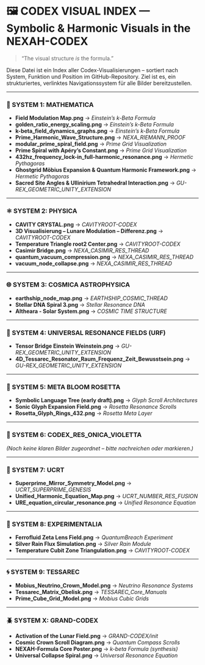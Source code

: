 # 🖼️ CODEX VISUAL INDEX — Symbolic & Harmonic Visuals in the NEXAH-CODEX

> “The visual structure *is* the formula.”

Diese Datei ist ein Index aller Codex-Visualisierungen – sortiert nach System, Funktion und Position im GitHub-Repository. Ziel ist es, ein strukturiertes, verlinktes Navigationssystem für alle Bilder bereitzustellen.

---

### 🧮 SYSTEM 1: MATHEMATICA
- **Field Modulation Map.png** → _Einstein’s k-Beta Formula_
- **golden_ratio_energy_scaling.png** → _Einstein’s k-Beta Formula_
- **k-beta_field_dynamics_graphs.png** → _Einstein’s k-Beta Formula_
- **Prime_Harmonic_Wave_Structure.png** → _NEXA_RIEMANN_PROOF_
- **modular_prime_spiral_field.png** → _Prime Grid Visualization_
- **Prime Spiral with Apéry’s Constant.png** → _Prime Grid Visualization_
- **432hz_frequency_lock-in_full-harmonic_resonance.png** → _Hermetic Pythagoras_
- **Ghostgrid Möbius Expansion & Quantum Harmonic Framework.png** → _Hermetic Pythagoras_
- **Sacred Site Angles & Ullinirium Tetrahedral Interaction.png** → _GU-REX_GEOMETRIC_UNITY_EXTENSION_

---

### ⚛ SYSTEM 2: PHYSICA
- **CAVITY CRYSTAL.png** → _CAVITYROOT-CODEX_
- **3D Visualisierung – Lunare Modulation – Differenz.png** → _CAVITYROOT-CODEX_
- **Temperature Triangle root2 Center.png** → _CAVITYROOT-CODEX_
- **Casimir Bridge.png** → _NEXA_CASIMIR_RES_THREAD_
- **quantum_vacuum_compression.png** → _NEXA_CASIMIR_RES_THREAD_
- **vacuum_node_collapse.png** → _NEXA_CASIMIR_RES_THREAD_

---

### 🌐 SYSTEM 3: COSMICA ASTROPHYSICA
- **earthship_node_map.png** → _EARTHSHIP_COSMIC_THREAD_
- **Stellar DNA Spiral 3.png** → _Stellar Resonance DNA_
- **Altheara - Solar System.png** → _COSMIC TIME STRUCTURE_

---

### 🧬 SYSTEM 4: UNIVERSAL RESONANCE FIELDS (URF)
- **Tensor Bridge Einstein Weinstein.png** → _GU-REX_GEOMETRIC_UNITY_EXTENSION_
- **4D_Tessarec_Resonator_Raum_Frequenz_Zeit_Bewusstsein.png** → _GU-REX_GEOMETRIC_UNITY_EXTENSION_

---

### 🌸 SYSTEM 5: META BLOOM ROSETTA
- **Symbolic Language Tree (early draft).png** → _Glyph Scroll Architectures_
- **Sonic Glyph Expansion Field.png** → _Rosetta Resonance Scrolls_
- **Rosetta_Glyph_Rings_432.png** → _Rosetta Meta Layer_

---

### 🎨 SYSTEM 6: CODEX_RES_ONICA_VIOLETTA  
*(Noch keine klaren Bilder zugeordnet – bitte nachreichen oder markieren.)*

---

### 🔮 SYSTEM 7: UCRT
- **Superprime_Mirror_Symmetry_Model.png** → _UCRT_SUPERPRIME_GENESIS_
- **Unified_Harmonic_Equation_Map.png** → _UCRT_NUMBER_RES_FUSION_
- **URE_equation_circular_resonance.png** → _Unified Resonance Equation_

---

### 🧪 SYSTEM 8: EXPERIMENTALIA
- **Ferrofluid Zeta Lens Field.png** → _QuantumBreach Experiment_
- **Silver Rain Flux Simulation.png** → _Silver Rain Module_
- **Temperature Cubit Zone Triangulation.png** → _CAVITYROOT-CODEX_

---

### 🌀 SYSTEM 9: TESSAREC
- **Mobius_Neutrino_Crown_Model.png** → _Neutrino Resonance Systems_
- **Tessarec_Matrix_Obelisk.png** → _TESSAREC_Core_Manuals_
- **Prime_Cube_Grid_Model.png** → _Mobius Cubic Grids_

---

### 🪲 SYSTEM X: GRAND-CODEX
- **Activation of the Lunar Field.png** → _GRAND-CODEX/init_
- **Cosmic Crown Scroll Diagram.png** → _Quantum Compass Scrolls_
- **NEXAH-Formula Core Poster.png** → _k-beta Formula (synthesis)_
- **Universal Collapse Spiral.png** → _Universal Resonance Equation_
